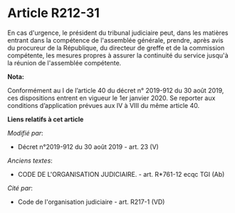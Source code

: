 # Article R212-31

En cas d'urgence, le président du   tribunal judiciaire peut, dans les matières entrant dans la compétence de l'assemblée
générale, prendre, après avis du procureur de la République, du directeur de greffe et de la commission compétente, les
mesures propres à assurer la continuité du service jusqu'à la réunion de l'assemblée compétente.

**Nota:**

Conformément au I de l’article 40 du décret n° 2019-912 du 30 août 2019, ces dispositions entrent en vigueur le 1er janvier
2020. Se reporter aux conditions d’application prévues aux IV à VIII du même article 40.

**Liens relatifs à cet article**

_Modifié par_:

  - Décret n°2019-912 du 30 août 2019 - art. 23 (V)

_Anciens textes_:

  - CODE DE L'ORGANISATION JUDICIAIRE. - art. R*761-12 ecqc TGI (Ab)

_Cité par_:

  - Code de l'organisation judiciaire - art. R217-1 (VD)
